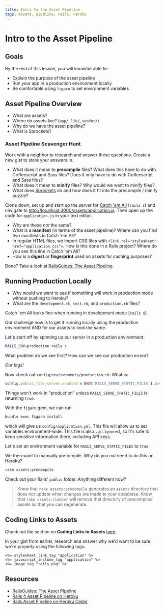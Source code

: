 ```yaml
---
title: Intro to the Asset Pipeline
tags: assets, pipeline, rails, heroku
---
```


# Intro to the Asset Pipeline

## Goals

By the end of this lesson, you will know/be able to:

* Explain the purpose of the asset pipeline
* Run your app in a production environment locally
* Be comfortable using `figaro` to set environment variables

<!-- * Find the slides [here](https://www.dropbox.com/s/910ifbqmy22l7ua/intro-asset-pipeline.pdf?dl=0)! -->

## Asset Pipeline Overview

* What are assets?
* Where do assets live? (`app/`, `lib/`, `vendor/`)
* Why do we have the asset pipeline?
* What is Sprockets?

### Asset Pipeline Scavenger Hunt

Work with a neighbor to research and answer these questions. Create a new gist to store your answers in.

* What does it mean to **precompile** files? What does this have to do with Coffeescript and Sass files? Does it only have to do with Coffeescript and Sass files?
* What does it mean to **minify** files? Why would we want to minify files?
* What does [Sprockets](https://github.com/rails/sprockets) do and how does it fit into the precompile / minify puzzle?

Clone down, set up and start up the server for [Catch 'em All](https://github.com/turingschool-examples/rails_asset_pipeline_scavenger_hunt) (`rails s`) and navigate to [http://localhost:3000/assets/application.js](http://localhost:3000/assets/application.js). Then open up the code for `application.js` in your text editor.

* Why are these *not* the same?
* What is a **manifest** (in terms of the asset pipeline)? Where can you find *two* manifests in Catch 'em All?
* In regular HTML files, we import CSS files with `<link rel="stylesheet" href="application.css">`. How is this done in a Rails project? Where do you see this line in Catch 'em All?
* How is a **digest** or **fingerprint** used on assets for caching purposes?

Done? Take a look at [RailsGuides: The Asset Pipeline](http://guides.rubyonrails.org/asset_pipeline.html).

## Running Production Locally

* Why would we want to see if something will work in production mode without pushing to Heroku?
* What are the `development.rb`, `test.rb`, and `production.rb` files?

Catch 'em All looks fine when running in development mode (`rails s`).

Our challenge now is to get it running locally using the production environment AND for our assets to look the same.

Let's start off by spinning up our server in a production environment.

```bash
RAILS_ENV=production rails s
```

What problem do we see first? How can we see our production errors?

_Our logs!_

Now check out `config/environments/production.rb`. What is:

```ruby
config.public_file_server.enabled = ENV['RAILS_SERVE_STATIC_FILES'].present?
```

Things won't work in "production" unless `RAILS_SERVE_STATIC_FILES` is returning `true`.

With the `figaro` gem, we can run

```bash
bundle exec figaro install
```

which will give us `config/application.yml`. This file will allow us to set variables environment-wide. This file is also `.gitignore`d, so it's safe to keep sensitive information there, including API keys.

Let's set an environment variable for `RAILS_SERVE_STATIC_FILES` to `true`.

We then want to manually precompile. Why do you *not* need to do this on Heroku?

```bash
rake assets:precompile
```

Check out your Rails' `public` folder. Anything different now?

> Know that `rake assets:precompile` generates an `assets` directory that does not update when changes are made to your codebase. Know that `rake assets:clobber` will remove that directory of precompiled assets so that you can regenerate.

## Coding Links to Assets

Check out the section on **Coding Links to Assets** [here](http://guides.rubyonrails.org/asset_pipeline.html).

In your gist from earlier, research and answer why we'd want to be sure we're properly using the following tags:

```
<%= stylesheet_link_tag "application" %>
<%= javascript_include_tag "application" %>
<%= image_tag "rails.png" %>
```

## Resources

* [RailsGuides: The Asset Pipeline](http://guides.rubyonrails.org/asset_pipeline.html)
* [Rails 4 Asset Pipeline on Heroku](https://devcenter.heroku.com/articles/rails-4-asset-pipeline)
* [Rails Asset Pipeline on Heroku Cedar](https://devcenter.heroku.com/articles/rails-asset-pipeline)
